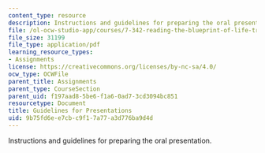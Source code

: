 ```yaml
---
content_type: resource
description: Instructions and guidelines for preparing the oral presentation.
file: /ol-ocw-studio-app/courses/7-342-reading-the-blueprint-of-life-transcription-stem-cells-and-differentiation-fall-2006/9b75fd6ee7cbc9f17a77a3d776ba9d4d_proposal_guide.pdf
file_size: 31199
file_type: application/pdf
learning_resource_types:
- Assignments
license: https://creativecommons.org/licenses/by-nc-sa/4.0/
ocw_type: OCWFile
parent_title: Assignments
parent_type: CourseSection
parent_uid: f197aad8-5be6-f1a6-0ad7-3cd3094bc851
resourcetype: Document
title: Guidelines for Presentations
uid: 9b75fd6e-e7cb-c9f1-7a77-a3d776ba9d4d
---
```

Instructions and guidelines for preparing the oral presentation.